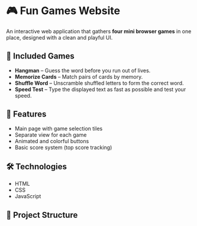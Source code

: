 # 🎮 Fun Games Website

An interactive web application that gathers **four mini browser games** in one place, designed with a clean and playful UI.

## 🎯 Included Games
- **Hangman** – Guess the word before you run out of lives.
- **Memorize Cards** – Match pairs of cards by memory.
- **Shuffle Word** – Unscramble shuffled letters to form the correct word.
- **Speed Test** – Type the displayed text as fast as possible and test your speed.

## 🧩 Features
- Main page with game selection tiles
- Separate view for each game
- Animated and colorful buttons
- Basic score system (top score tracking)

## 🛠️ Technologies
- HTML
- CSS
- JavaScript

## 📁 Project Structure
